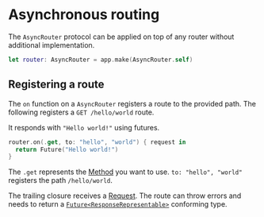 # Asynchronous routing

The `AsyncRouter` protocol can be applied on top of any router without additional implementation.

```swift
let router: AsyncRouter = app.make(AsyncRouter.self)
```

## Registering a route

The `on` function on a `AsyncRouter` registers a route to the provided path. The following registers a `GET /hello/world` route.

It responds with `"Hello world!"` using futures.

```swift
router.on(.get, to: "hello", "world") { request in
  return Future("Hello world!")
}
```

The `.get` represents the [Method](../http/method.md) you want to use. `to: "hello", "world"` registers the path `/hello/world`.

The trailing closure receives a [Request](../http/request.md). The route can throw errors and needs to return a [`Future<ResponseRepresentable>`](../vapor/response.md) conforming type.
